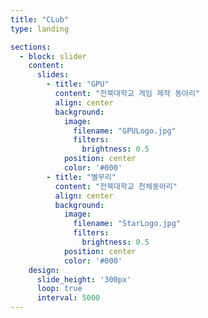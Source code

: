 ```yaml
---
title: "CLub"
type: landing

sections:
  - block: slider
    content:
      slides:
        - title: "GPU"
          content: "전북대학교 게임 제작 동아리"
          align: center
          background:
            image:
              filename: "GPULogo.jpg"
              filters:
                brightness: 0.5
            position: center
            color: '#000'
        - title: "별무리"
          content: "전북대학교 천체동아리"
          align: center
          background:
            image:
              filename: "StarLogo.jpg"
              filters:
                brightness: 0.5
            position: center
            color: '#000'
    design:
      slide_height: '300px'
      loop: true
      interval: 5000
---
```

